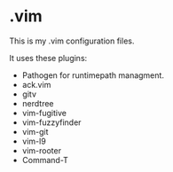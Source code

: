 .vim
====

This is my .vim configuration files.

It uses these plugins:
- Pathogen for runtimepath managment.
- ack.vim
- gitv
- nerdtree
- vim-fugitive
- vim-fuzzyfinder
- vim-git
- vim-l9
- vim-rooter
- Command-T
